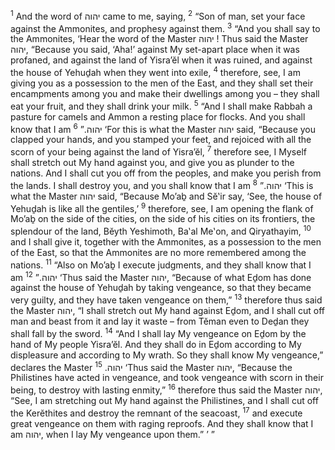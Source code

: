 <sup>1</sup> And the word of יהוה came to me, saying,
<sup>2</sup> “Son of man, set your face against the Ammonites, and prophesy against them.
<sup>3</sup> “And you shall say to the Ammonites, ‘Hear the word of the Master יהוה ! Thus said the Master יהוה, “Because you said, ‘Aha!’ against My set-apart place when it was profaned, and against the land of Yisra’ĕl when it was ruined, and against the house of Yehuḏah when they went into exile,
<sup>4</sup> therefore, see, I am giving you as a possession to the men of the East, and they shall set their encampments among you and make their dwellings among you – they shall eat your fruit, and they shall drink your milk.
<sup>5</sup> “And I shall make Rabbah a pasture for camels and Ammon a resting place for flocks. And you shall know that I am יהוה.”
<sup>6</sup> ‘For this is what the Master יהוה said, “Because you clapped your hands, and you stamped your feet, and rejoiced with all the scorn of your being against the land of Yisra’ĕl,
<sup>7</sup> therefore see, I Myself shall stretch out My hand against you, and give you as plunder to the nations. And I shall cut you off from the peoples, and make you perish from the lands. I shall destroy you, and you shall know that I am יהוה.”
<sup>8</sup> ‘This is what the Master יהוה said, “Because Mo’aḇ and Sĕ‛ir say, ‘See, the house of Yehuḏah is like all the gentiles,’
<sup>9</sup> therefore, see, I am opening the flank of Mo’aḇ on the side of the cities, on the side of his cities on its frontiers, the splendour of the land, Bĕyth Yeshimoth, Ba‛al Me‛on, and Qiryathayim,
<sup>10</sup> and I shall give it, together with the Ammonites, as a possession to the men of the East, so that the Ammonites are no more remembered among the nations.
<sup>11</sup> “Also on Mo’aḇ I execute judgments, and they shall know that I am יהוה.”
<sup>12</sup> ‘Thus said the Master יהוה, “Because of what Eḏom has done against the house of Yehuḏah by taking vengeance, so that they became very guilty, and they have taken vengeance on them,”
<sup>13</sup> therefore thus said the Master יהוה, “I shall stretch out My hand against Eḏom, and I shall cut off man and beast from it and lay it waste – from Tĕman even to Deḏan they shall fall by the sword.
<sup>14</sup> “And I shall lay My vengeance on Eḏom by the hand of My people Yisra’ĕl. And they shall do in Eḏom according to My displeasure and according to My wrath. So they shall know My vengeance,” declares the Master יהוה.
<sup>15</sup> ‘Thus said the Master יהוה, “Because the Philistines have acted in vengeance, and took vengeance with scorn in their being, to destroy with lasting enmity,”
<sup>16</sup> therefore thus said the Master יהוה, “See, I am stretching out My hand against the Philistines, and I shall cut off the Kerĕthites and destroy the remnant of the seacoast,
<sup>17</sup> and execute great vengeance on them with raging reproofs. And they shall know that I am יהוה, when I lay My vengeance upon them.” ’ ”
